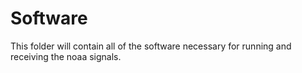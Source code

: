 # Software 

This folder will contain all of the software necessary for running and receiving the noaa signals.
